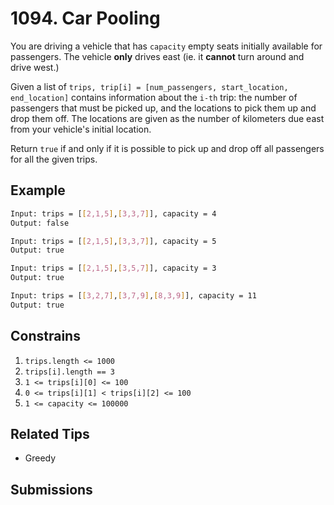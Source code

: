 # 1094. Car Pooling

You are driving a vehicle that has `capacity` empty seats initially available for passengers. The vehicle **only** drives east (ie. it **cannot** turn around and drive west.)

Given a list of `trips, trip[i] = [num_passengers, start_location, end_location]` contains information about the `i-th` trip: the number of passengers that must be picked up, and the locations to pick them up and drop them off. The locations are given as the number of kilometers due east from your vehicle's initial location.

Return `true` if and only if it is possible to pick up and drop off all passengers for all the given trips.

## Example

```bash
Input: trips = [[2,1,5],[3,3,7]], capacity = 4
Output: false
```

```bash
Input: trips = [[2,1,5],[3,3,7]], capacity = 5
Output: true
```

```bash
Input: trips = [[2,1,5],[3,5,7]], capacity = 3
Output: true
```

```bash
Input: trips = [[3,2,7],[3,7,9],[8,3,9]], capacity = 11
Output: true
```

## Constrains

1. `trips.length <= 1000`
2. `trips[i].length == 3`
3. `1 <= trips[i][0] <= 100`
4. `0 <= trips[i][1] < trips[i][2] <= 100`
5. `1 <= capacity <= 100000`

## Related Tips

- Greedy

## Submissions
